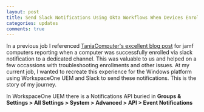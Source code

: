 ```yaml
---
layout: post
title: Send Slack Notifications Using Okta Workflows When Devices Enroll or are Wiped From Workspace One UEM
categories: updates
comments: true
---
```


In a previous job I referenced [TaniaComputer's excellent blog post](https://www.taniacomputer.com/?p=58) for jamf computers reporting when a computer was successfully enrolled via slack notification to a dedicated channel. This was valuable to us and helped on a few occassions with troubleshooting enrollments and other issues. 
At my current job, I wanted to recreate this experience for the Windows platform using WorkspaceOne UEM and Slack to send these notifications. This is the story of my journey. 

In WorkspaceOne UEM there is a Notifications API buried in 
**Groups & Settings > All Settings > System > Advanced > API > Event Notifications**